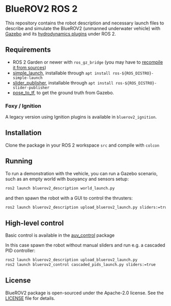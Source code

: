 # BlueROV2 ROS 2

This repository contains the robot description and necessary launch files to describe and simulate the BlueROV2 (unmanned underwater vehicle) with [Gazebo](https://gazebosim.org/home) and its [hydrodynamics plugins](https://gazebosim.org/api/gazebo/6.1/underwater_vehicles.html) under ROS 2.


## Requirements

- ROS 2 Garden or newer with `ros_gz_bridge` (you may have to [recompile it from sources](https://github.com/gazebosim/ros_gz))
- [simple_launch](https://github.com/oKermorgant/simple_launch), installable through `apt install ros-${ROS_DISTRO}-simple-launch`
- [slider_publisher](https://github.com/oKermorgant/slider_publisher), installable through `apt install ros-${ROS_DISTRO}-slider-publisher`
- [pose_to_tf](https://github.com/oKermorgant/pose_to_tf), to get the ground truth from Gazebo.

### Foxy / Ignition

A legacy version using Ignition plugins is available in `bluerov2_ignition`.

## Installation 

Clone the package in your ROS 2 workspace `src` and compile with `colcon`

## Running 

To run a demonstration with the vehicle, you can run a Gazebo scenario, such as an empty world with buoyancy and sensors setup:

```bash
ros2 launch bluerov2_description world_launch.py
```

and then spawn the robot with a GUI to control the thrusters:

```bash
ros2 launch bluerov2_description upload_bluerov2_launch.py sliders:=true
```

## High-level control

Basic control is available in the [auv_control](https://github.com/CentraleNantesROV/auv_control) package

In this case spawn the robot without manual sliders and run e.g. a cascaded PID controller:

```bash
ros2 launch bluerov2_description upload_bluerov2_launch.py
ros2 launch bluerov2_control cascaded_pids_launch.py sliders:=true
```


## License

BlueROV2 package is open-sourced under the Apache-2.0 license. See the
[LICENSE](LICENSE) file for details.
